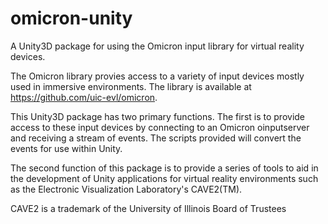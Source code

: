 # omicron-unity
A Unity3D package for using the Omicron input library for virtual reality devices.

The Omicron library provies access to a variety of input devices mostly used in immersive environments. The library is available at https://github.com/uic-evl/omicron.

This Unity3D package has two primary functions. The first is to provide access to these input devices by connecting to an Omicron oinputserver and receiving a stream of events. The scripts provided will convert the events for use within Unity.

The second function of this package is to provide a series of tools to aid in the development of Unity applications for virtual reality environments such as the Electronic Visualization Laboratory's CAVE2(TM).

CAVE2 is a trademark of the University of Illinois Board of Trustees

